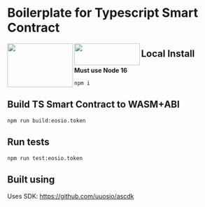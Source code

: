 # Boilerplate for Typescript Smart Contract

<a href="https://gitpod.io/#https://github.com/ProtonProtocol/typescript-smart-contracts">
    <img align="left" width="150" height="100" src="https://gitpod.io/button/open-in-gitpod.svg"></img>
</a>

<a href="https://replit.com/@jafri1/ascdk-minimal#contracts/eosio.token/eosio.token.contract.ts">
    <img align="left" width="150" height="50" src="https://repl.it/badge/github/sherlock-project/sherlock"></img>
</a>

<!-- [![Open in Proton IDE](https://gitpod.io/button/open-in-gitpod.svg)](https://protonide.com) -->

## Local Install
**Must use Node 16**

```
npm i
```


## Build TS Smart Contract to WASM+ABI
```
npm run build:eosio.token
```

## Run tests
```
npm run test:eosio.token
```

## Built using
Uses SDK: https://github.com/uuosio/ascdk
